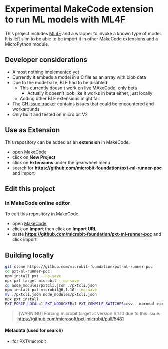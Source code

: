 # Experimental MakeCode extension to run ML models with ML4F

This project includes [ML4F](https://github.com/microsoft/ml4f) and a wrapper
to invoke a known type of model. It is left slim to be able to be import it
in other MakeCode extensions and a MicroPython module.

## Developer considerations

- Almost nothing implemented yet
- Currently it embeds a model in a C file as an array with blob data
- Due to the model size, BLE had to be disabled
    - This currently doesn't work on live MAkeCode, only beta
        - Actually it doesn't look like it works in beta either, just locally
    - Adding other BLE extensions might fail
- The [GH issue tracker](https://github.com/microbit-foundation/pxt-ml-runner-poc/issues/)
  contains issues that could be encountered and workarounds 
- Only built and tested on micro:bit V2

## Use as Extension

This repository can be added as an **extension** in MakeCode.

* open [MakeCode](https://makecode.microbit.org)
* click on **New Project**
* click on **Extensions** under the gearwheel menu
* search for **https://github.com/microbit-foundation/pxt-ml-runner-poc** and import

## Edit this project

### In MakeCode online editor

To edit this repository in MakeCode.

* open [MakeCode](https://makecode.microbit.org)
* click on **Import** then click on **Import URL**
* paste **https://github.com/microbit-foundation/pxt-ml-runner-poc** and click import


## Building locally

```bash
git clone https://github.com/microbit-foundation/pxt-ml-runner-poc
cd pxt-ml-runner-poc
npm install pxt --no-save
npx pxt target microbit --no-save
cp node_modules/pxtcli.json ./pxtcli.json
npm install pxt-microbit@6.1.10 --no-save
mv ./pxtcli.json node_modules/pxtcli.json
npx pxt install
PXT_FORCE_LOCAL=1 PXT_NODOCKER=1 PXT_COMPILE_SWITCHES=csv---mbcodal npx pxt
```

> ![WARNING]
> Forcing microbit target at version 6.1.10 due to this issue:
> https://github.com/microsoft/pxt-microbit/pull/5481


#### Metadata (used for search)

* for PXT/microbit
